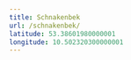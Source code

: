 ```yaml
---
title: Schnakenbek
url: /schnakenbek/
latitude: 53.38601980000001
longitude: 10.502320300000001
---
```

